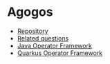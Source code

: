 # Agogos

- [Repository](https://gitlab.cee.redhat.com/agogos/agogos) 
- [Related questions](https://docs.google.com/document/d/1_tS1oQoB6dfFutk6d9AtiWEqpMaYRfp_-j743Jw3MGE/edit)
- [Java Operator Framework](https://github.com/java-operator-sdk/java-operator-sdk) 
- [Quarkus Operator Framework](https://quarkus.io/extensions/io.quarkiverse.operatorsdk/quarkus-operator-sdk)